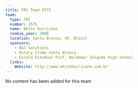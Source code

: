 ```yaml
---
title: FRC Team 2575
team:
  type: FRC
  number: 2575
  name: White Hurricane
  rookie_year: 2008
  location: Santa Branca, SP, Brazil
  sponsors:
    - B&S Solutions
    - Rotary Clube Santa Branca
    - Escola Estadual Prof. Waldemar Salgado High School
  links:
    Website: http://www.whitehurricane.com.br
---
```

No content has been added for this team
